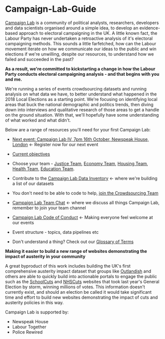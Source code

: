 # Campaign-Lab-Guide

[Campaign Lab](https://www.campaignlab.london/) is a community of political analysts, researchers, developers and data scientists organised around a simple idea, to develop an evidence-based approach to electoral campaigning in the UK. A little known fact, the Labour Party has never undertaken a retroactive analysis of it's electoral campaigning methods. This sounds a little farfetched, how can the Labour movement iterate on how we communicate our ideas to the public and win elections if we're unwilling, despite our resources, to understand how we failed and succeeded in the past?

**As a result, we're committed to kickstarting a change in how the Labour Party conducts electoral campaigning analysis - and that begins with you and me.**

We're running a series of events crowdsourcing datasets and running analysis on what data we have, to better understand what happened in the 2018 Local Elections as a starting point. We're focusing on identifying local areas that buck the national demographic and politics trends, then diving down into interviews and qualitative research of those areas to get a handle on the ground situation. With that, we'll hopefully have some understanding of what worked and what didn't.

Below are a range of resources you'll need for your first Campaign Lab:

* [Next event: Campaign Lab IV, 7pm 16th October, Newspeak House, London](https://www.eventbrite.co.uk/e/campaign-lab-iv-modelling-the-impact-of-austerity-on-election-results-tickets-50132375284) <- Register now for our next event

* [Current objectives](https://docs.google.com/spreadsheets/d/13WJ2dRv2lWoiCyMCXrtZzfjjczYcJwq8ffzUWjqTCj4/edit?usp=sharing)

* Choose your team - [Justice Team](https://docs.google.com/document/d/1VLdr454F_SxgN7iudp7sUnerfSpWkzDZN5q-kKFaqkw/edit?usp=sharing), [Economy Team](https://docs.google.com/document/d/1nFnKiCBrrhWSSp6zM5PMq8UvCILt63JxgqyYd-GSkzU/edit?usp=sharing), [Housing Team](https://docs.google.com/document/d/1HblW708CC34P8jzgf3mwaSNop0d_8WFkq7sEZGfjfIw/edit?usp=sharing), [Health Team](https://docs.google.com/document/d/1MufM_YI1YnMNv-m1g_bpcKrpKJYPXV-PtM2SNq3DQAM/edit?usp=sharing), [Education Team](https://docs.google.com/document/d/1s8XecY8IZizGA_hiCzEwji8VGI-QnW1DCgy6kqlYktk/edit?usp=sharing).

* Contribute to the [Campaign Lab Data Inventory](https://docs.google.com/spreadsheets/d/1s5zWhdXi0-YBUMkK2Le3cfENBsfc29vOnFhnfn8N6dU/edit#gid=0) <- where we're building a list of our datasets

* You don't need to be able to code to help, [join the Crowdsourcing Team](https://docs.google.com/document/d/1dKbcxUPmZZOXBHBghss8z0G1WzBY0IHEb_GnkK0gu9g/edit?usp=sharing)

* [Campaign Lab Team Chat](https://campaignlabhq.slack.com/) <- where we discuss all things Campaign Lab, remember to join your team channel

* [Campaign Lab Code of Conduct](https://github.com/CampaignLab/Campaign-Lab-Guide/blob/master/CL%20Code%20of%20Conduct.md) <- Making everyone feel welcome at our events

* Event structure - topics, data pipelines etc

* Don't understand a thing? Check out our [Glossary of Terms](https://docs.google.com/document/d/1_7S-3v-HHpjbyR0sG-MXrWfXcQdrXaU0bSHhnpYACAU/edit?usp=sharing)


**Making it easier to build a new range of websites demonstrating the impact of austerity in your community**

A great byproduct of this work includes building the UK's first comprehensive austerity impact dataset that groups like [Outlandish](https://outlandish.com/) and others are able to quickly build into actionable portals to engage the public such as the [SchoolCuts](https://schoolcuts.org.uk/#!/) and [NHSCuts](http://nhscuts.org.uk/) websites that took last year's General Election by storm, winning millions of votes. This information doesn't currently exist, and should an election be called it would take significant time and effort to build new websites demonstrating the impact of cuts and austerity policies in this way.

Campaign Lab is supported by:

* Newspeak House 
* Labour Together
* Police Rewired
